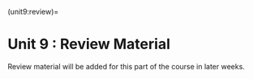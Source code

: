 (unit9:review)=
# Unit 9 : Review Material

Review material will be added for this part of the course in later weeks.

<!-- 
The following links can be used to review the content covered in Unit 3.
- {ref}`unit9:problems`
- {ref}`unit9:additionalproblems`
- {ref}`unit9:terms`
- {ref}`unit9:flashcards`
- {ref}`unit9:randomquiz`
- {ref}`unit9:fullquiz` -->
